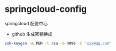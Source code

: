# springcloud-config
springcloud 配置中心

- github 生成密钥换成

```bash
ssh-keygen -m PEM -t rsa -b 4096 -C "xxx@qq.com"
```

